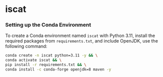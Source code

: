 # iscat
### Setting up the Conda Environment

To create a Conda environment named `iscat` with Python 3.11, install the required packages from `requirements.txt`, and include OpenJDK, use the following command:

```bash
conda create -n iscat python=3.11 -y && \
conda activate iscat && \
pip install -r requirements.txt && \
conda install -c conda-forge openjdk=8 maven -y
```
